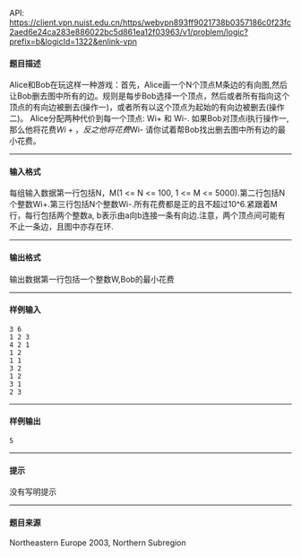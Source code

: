API: https://client.vpn.nuist.edu.cn/https/webvpn893ff9021738b0357186c0f23fc2aed6e24ca283e886022bc5d861ea12f03963/v1/problem/logic?prefix=b&logicId=1322&enlink-vpn

#### 题目描述

Alice和Bob在玩这样一种游戏：首先，Alice画一个N个顶点M条边的有向图,然后让Bob删去图中所有的边。规则是每步Bob选择一个顶点，然后或者所有指向这个顶点的有向边被删去(操作一)，或者所有以这个顶点为起始的有向边被删去(操作二)。 Alice分配两种代价到每一个顶点: Wi+ 和 Wi-. 如果Bob对顶点i执行操作一,那么他将花费$Wi+，反之他将花费$Wi- 请你试着帮Bob找出删去图中所有边的最小花费。

---

#### 输入格式

每组输入数据第一行包括N，M(1 <= N <= 100, 1 <= M <= 5000).第二行包括N个整数Wi+.第三行包括N个整数Wi-.所有花费都是正的且不超过10^6.紧跟着M行，每行包括两个整数a, b表示由a向b连接一条有向边.注意，两个顶点间可能有不止一条边，且图中亦存在环.

---

#### 输出格式

输出数据第一行包括一个整数W,Bob的最小花费

---

#### 样例输入
```
3 6
1 2 3
4 2 1
1 2
1 1
3 2
1 2
3 1
2 3

```

---

#### 样例输出
```
5

```

---

#### 提示

没有写明提示

---

#### 题目来源

Northeastern Europe 2003, Northern Subregion